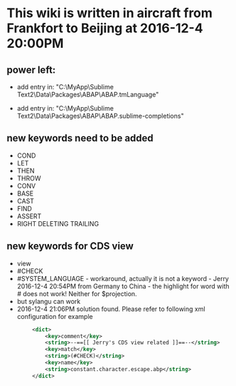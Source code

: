 # This wiki is written in aircraft from Frankfort to Beijing at 2016-12-4 20:00PM
## power left: 

* add entry in: "C:\MyApp\Sublime Text2\Data\Packages\ABAP\ABAP.tmLanguage"

* add entry in: "C:\MyApp\Sublime Text2\Data\Packages\ABAP\ABAP.sublime-completions"

## new keywords need to be added

* COND
* LET
* THEN
* THROW
* CONV
* BASE
* CAST
* FIND
* ASSERT
* RIGHT DELETING TRAILING
## new keywords for CDS view

* view
* #CHECK
* #SYSTEM_LANGUAGE - workaround, actually it is not a keyword - Jerry 2016-12-4 20:54PM from Germany to China - the highlight for word with # does not work! Neither for $projection.
* but sylangu can work 
* 2016-12-4 21:06PM solution found. Please refer to following xml configuration for example
```xml
		<dict>
			<key>comment</key>
			<string>--==[[ Jerry's CDS view related ]]==--</string>				
			<key>match</key>
			<string>(#CHECK)</string>
			<key>name</key>
			<string>constant.character.escape.abp</string>
		</dict>   
```


